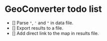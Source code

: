 # GeoConverter todo list

- [] Parse `°`, `'` and `"` in data file.
- [] Export results to a file.
- [] Add direct link to the map in results file.

